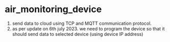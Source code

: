 # air_monitoring_device
1) send data to cloud using TCP and MQTT communication protocol.
2) as per update on 6th july 2023. we need to program the device so that it should send data to selected device (using device IP address)

